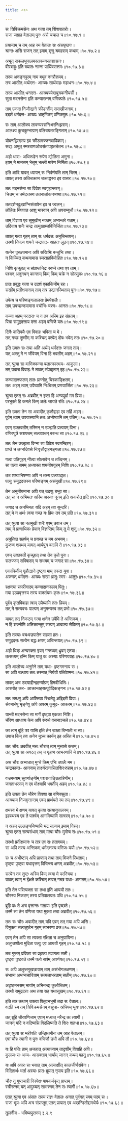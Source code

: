 ```yaml
---
title: ०१०

---
```

  
  
सः त्रिविक्रमसेनः अथ गत्वा तम् शिंशपातरोः।  
राजा जग्राह वेतालम् पुनः अंसे चचाल च॥१०.१७.१॥  
  
प्रयान्तम् च तम् आह स्म वेतालः सः अंसपृष्ठगः।  
श्रान्तः असि राजन् तत् इमाम् शृणु श्रमहराम् कथाम्॥१०.१७.२॥  
  
अभूत् सकलभूपालमस्तकन्यस्तशासनः।  
वीरबाहुः इति ख्यातः नाम्ना पार्थिवसत्तमः॥१०.१७.३॥  
  
तस्य अनङ्गपुरम् नाम बभूव नगरौत्तमम्।  
तत्र आसीत् अर्थदत्त- आख्यः सार्थवाहः महाधनः॥१०.१७.४॥  
  
तस्य आसीत् धनदत्त- आख्यज्येष्ठपुत्रकनीयसी।  
सुता मदनसेना इति कन्यारत्नम् वणिक्पतेः॥१०.१७.५॥  
  
ताम् एकदा निजौद्याने क्रीडन्तीम् ससखीजनाम्।  
ददर्श धर्मदत्त- आख्यः भ्रातृमित्रम् वणिक्सुतः॥१०.१७.६॥  
  
सः ताम् आलोक्य लावण्यरसनिःभरनिःझराम्।  
आलक्ष्य कुचकुम्भाग्राम् वलित्रयतरङ्गिताम्॥१०.१७.७॥  
  
यौवनद्विरदस्य इव क्रीडामज्जनवापिकाम्।  
सद्यः अभूत् स्मरबाणओघसंतापहृतचेतनः॥१०.१७.८॥  
  
अहो धारा- अधिरूढेन रूपेण द्योतिता अमुना।  
इयम् मे मानसम् भेत्तुम् भल्ली मारेण निर्मिता॥१०.१७.९॥  
  
इति आदि यावत् ध्यायन् सः निर्वर्णयति ताम् चिरम्।  
तावत् तस्य अतिचक्राम चक्राह्वस्य इव वासरः॥१०.१७.१०॥  
  
ततः मदनसेना सा विवेश स्वगृहान्तरम्।  
चित्तम् च धर्मदत्तस्य ततनालोकनव्यथा॥१०.१७.११॥  
  
ततदर्शनदुःखाग्निसंतापेन इव च ज्वलन्।  
लोहितः निपपात आशु भास्वान् अपि अपराम्बुधौ॥१०.१७.१२॥  
  
ताम् विज्ञाय एव सुमुखीम् नक्तम् अभ्यन्तरे गताम्।  
उदियाय शनैः चन्द्रः तत्मुखाब्जविनिर्जितः॥१०.१७.१३॥  
  
तावत् गत्वा गृहम् ताम् सः धर्मदत्तः अनुचिन्तयन्।  
तस्थौ निपत्य शयने चन्द्रपाद- आहतः लुठन्॥१०.१७.१४॥  
  
यत्नेन पृच्छ्यमानः अपि सखिभिः बन्धुभिः तथा।  
न किम्चित् कथयामास स्मरग्रहविमोहितः॥१०.१७.१५॥  
  
निशि कृच्छ्रात् च संप्राप्तनिद्रः स्वप्ने तथा एव ताम्।  
पश्यन् अनुनयन् कान्ताम् किम् किम् चक्रे न सोत्सुकः॥१०.१७.१६॥  
  
प्रातः प्रबुद्धः गत्वा च ददर्श एकाकिनीम् रहः।  
सखीम् प्रतीक्षमानाम् ताम् तत्र उद्यानस्थिताम् पुनः॥१०.१७.१७॥  
  
उपेत्य च परिष्वङ्गलालसः प्रेमपेशलैः।  
ताम् उपच्छन्दयामास वचोभिः चरण- आनतः॥१०.१७.१८॥  
  
कन्या अहम् परदाराः च न तव अस्मि इह संप्रतम्।  
पित्रा समुद्रदत्ताय दत्ता अहम् वणिजे यतः॥१०.१७.१९॥  
  
दिनैः कतिपयैः एव विवाहः भविता च मे।  
तत् गच्छ तूष्णीम् मा कश्चित् पश्येत् दोषः भवेत् ततः॥१०.१७.२०॥  
  
इति उक्तः सः तया अति अर्थम् धर्मदत्तः जगाद ताम्।  
यत् अस्तु मे न जीवेयम् विना हि भवतीम् अहम्॥१०.१७.२१॥  
  
तत् श्रुत्वा सा वाणिक्कन्या बलात्कारभय- आकुला।  
तम् उवाच विवाहः मे तावत् संपद्यताम् इह॥१०.१७.२२॥  
  
कन्यादानफलम् तातः प्राप्नोतु चिरकाङ्क्षितम्।  
ततः अहम् त्वाम् उपैष्यामि निःचितम् प्रणयार्जिता॥१०.१७.२३॥  
  
श्रुत्वा एतत् सः अब्रवीत् न इष्टा हि अन्यपूर्वा मम प्रिया।  
परभुक्ते हि कमले किम् अलेः जायते रतिः॥१०.१७.२४॥  
  
इति उक्ता तेन सा अवादीत् कृतौद्वाहा एव तर्हि अहम्।  
पूर्वम् त्वाम् उपयास्यामि ततः अभ्येष्यामि तम् पतिम्॥१०.१७.२५॥  
  
एवम् उक्तवतीम् तस्मिन् न उज्झति प्रत्ययम् विना।  
वणिक्पुत्रे सशपथम् सत्यवाचम् बबन्ध सा॥१०.१७.२६॥  
  
ततः तेन उज्झता विग्ना सा विवेश स्वमन्दिरम्।  
प्राप्ते च लग्नदिवसे निःवृत्तौद्वाहमङ्गला॥१०.१७.२७॥  
  
गत्वा पतिगृहम् नीत्वा सोत्सवेन च तत्दिनम्।  
सा पत्या समम् अध्यास्त शयनीयगृहम् निशि॥१०.१७.२८॥  
  
तत्र शय्यानिषण्णा अपि न तस्य प्रत्यपद्यत।  
पत्युः समुद्रदत्तस्य परिष्वङ्गम् असंमुखी॥१०.१७.२९॥  
  
तेन अनुनीयमाना अपि यत् उदश्रुः बभूव सा।  
तत् सः न अभिमतः अस्मि अस्याः नूनम् इति अकरोत् हृदि॥१०.१७.३०॥  
  
जगाद च अनभिमतः यदि अहम् तव सुन्दरि।  
तत् मे न अर्थः त्वया गच्छ यः प्रियः तव तम् प्रति॥१०.१७.३१॥  
  
तत् श्रुत्वा सा नतमुखी शनैः एवम् उवाच तम्।  
त्वम् मे प्राणाधिकः प्रेयान् विज्ञप्तिम् किम् तु मे शृणु॥१०.१७.३२॥  
  
अनुतिष्ठ सहर्षम् च प्रयच्छ च मम अभयम्।  
कुरुष्व शपथम् यावत् आर्यपुत्र वदामि ते॥१०.१७.३३॥  
  
एवम् उक्तवती कृच्छ्रात् तथा तेन कृते पुनः।  
सलज्जम् सविषादम् च सभयम् च जगाद सा॥१०.१७.३४॥  
  
एकाकिनीम् गृहौद्याने दृष्ट्वा माम् एकदा युवा।  
अरुणत् धर्मदत्त- आख्यः सखा भ्रातुः स्मर- आतुरः॥१०.१७.३५॥  
  
रक्षन्त्या सपरीवादम् कन्यादानफलम् पितुः।  
मया हठप्रवृत्तस्य तस्य वाक्संयमः कृतः॥१०.१७.३६॥  
  
पूर्वम् कृतविवाहा त्वाम् उपैष्यामि ततः प्रियम्।  
तत् मे सत्यवचः पाल्यम् अनुमन्यस्व तत् प्रभो॥१०.१७.३७॥  
  
यावत् तत् निकटम् गत्वा क्षणेन उपैमि ते अन्तिकम्।  
न हि शक्नोमि अतिक्रान्तुम् सत्यम् आबाल्य सेवितम्॥१०.१७.३८॥  
  
इति तस्याः वचःवज्रपातेन सहसा हतः।  
समुद्रदत्तः सत्येन बद्धः क्षणम् अचिन्तयत्॥१०.१७.३९॥  
  
अहो धिक् अन्यरक्ता इयम् गन्तव्यम् ध्रुवम् एतया।  
तत्सत्यम् हन्मि किम् यातु कः अस्याः परिणयग्रहः॥१०.१७.४०॥  
  
इति आलोच्य अनुमेने ताम् यथा- इष्टगमनाय सः।  
सा अपि उत्थाय ततः तस्मात् निर्ययौ पतिवेश्मनः॥१०.१७.४१॥  
  
तावत् अत्र उदयाद्रीन्द्रहर्म्याग्रम् हिमदीधितिः।  
आरुरोह कर- आक्रान्तहसत्पूर्वदिकङ्गनः॥१०.१७.४२॥  
  
ततः तमःसु अपि आश्लिष्य स्थितेषु अद्रिदरी प्रियाः।  
सेवमानेषु भृङ्गेषु अपि अपरम् कुमुद- आकरम्॥१०.१७.४३॥  
  
यान्ती मदनसेना सा मार्गे दृष्ट्वा एकका निशि।  
चौरेण आधाव्य केन अपि रुरुधे वसनाञ्चले॥१०.१७.४४॥  
  
का त्वम् ब्रूहि क्व यासि इति तेन उक्ता बिभ्यती च सा।  
उवाच किम् तव अनेन मुञ्च कार्यम् इह अस्ति मे॥१०.१७.४५॥  
  
ततः चौरः अब्रवीत् मत्तः चौरात् त्वम् मुच्यसे कथम्।  
तत् श्रुत्वा सा अवदत् तम् च गृहाण आभरणानि मे॥१०.१७.४६॥  
  
अथ चौरः अभ्यधात् मुग्धे किम् एभिः उपलैः मम।  
चन्द्रकान्त- आननाम् तार्क्ष्यरत्नासितशिरःरुहाम्॥१०.१७.४७॥  
  
वज्रमध्याम् सुवर्णाङ्गीम् पद्मरागाङ्घ्रिहारिणीम्।  
जगताभरणम् न एव मोक्ष्यामि भवतीम् अहम्॥१०.१७.४८॥  
  
इति उक्ता तेन चौरेण विवशा सा वणिक्सुता।  
आख्याय निजवृत्तान्तम् एवम् प्रार्थयते स्म तम्॥१०.१७.४९॥  
  
क्षमस्व मे क्षणम् यावत् कृत्वा सत्यानुपालनम्।  
इहस्थस्य एव ते पार्श्वम् आगमिष्यामि सत्वरम्॥१०.१७.५०॥  
  
न अहम् उल्लङ्घयिष्यामि भद्र सत्याम् इमाम् गिरम्।  
श्रुत्वा एतत् सत्यसंधाम् ताम् मत्वा चौरः मुमोच सः॥१०.१७.५१॥  
  
तस्थौ प्रतीक्षमानः च तत्र एव सः ततागमम्।  
सा अपि तस्य अन्तिकम् धर्मदत्तस्य वणिजः ययौ॥१०.१७.५२॥  
  
सः च अभीष्टाम् अपि प्राप्ताम् तथा ताम् विजने स्थिताम्।  
दृष्ट्वा पृष्ट्वा यथावृत्तम् विचिन्त्य क्षणम् अब्रवीत्॥१०.१७.५३॥  
  
सत्येन तव तुष्टः अस्मि किम् त्वया मे परस्त्रिया।  
यावत् त्वाम् न ईक्षते कश्चित् तावत् गच्छ यथा- आगतम्॥१०.१७.५४॥  
  
इति तेन परित्यक्ता सा तथा इति आययौ ततः।  
चौरस्य निकटम् तस्य प्रतिपालयतः पथि॥१०.१७.५५॥  
  
ब्रूहि कः ते अत्र वृत्तान्तः गतायाः इति पृच्छते।  
तस्मै सा तेन वणिजा यथा मुक्ता तथा अब्रवीत्॥१०.१७.५६॥  
  
ततः सः चौरः अवादीत् ताम् यदि एवम् तत् मया अपि असि।  
विमुक्ता सत्यतुष्टेन गृहम् साभरणा व्रज॥१०.१७.५७॥  
  
एवम् तेन अपि सा त्यक्ता रक्षिता च अनुयायिना।  
अलुप्तशीला मुदिता पत्युः एव आययौ गृहम्॥१०.१७.५८॥  
  
तत्र गुप्तम् प्रविष्टा सा प्रहृष्टा उपागता सती।  
दृष्ट्वा पृष्टवते तस्मै पत्ये सर्वम् अवर्णयत्॥१०.१७.५९॥  
  
सः अपि अलुप्तमुखछायाम् ताम् असंभोगलक्षणाम्।  
संभाव्य अभग्नचारित्राम् सत्यलाभरताम् सतीम्॥१०.१७.६०॥  
  
अदृष्टमनसम् भार्याम् अभिनन्द्य कुलौचितम्।  
तस्थौ समुद्रदत्तः अथ तया सह यथासुखम्॥१०.१७.६१॥  
  
इति तत्र कथाम् उक्त्वा पितृवनभूमौ तदा सः वेतालः।  
वदति स्म तम् त्रिविक्रमसेनम् वसुधा- अधिपम् भूयः॥१०.१७.६२॥  
  
तत् ब्रूहि चौरवणिजाम् एषाम् मध्यात् नरैन्द्र कः त्यागी।  
जानन् यदि न वदिष्यसि विदलिष्यति ते शिरः शतधा॥१०.१७.६३॥  
  
तत् श्रुत्वा सः महीपतिः उज्झितमौनः तम् आह वेतालम्।  
एषां चौरः त्यागी न पुनः वणिजौ उभौ अपि तौ॥१०.१७.६४॥  
  
यः हि पतिः ताम् अजहात् अत्याज्याम् तादृशीम् विवाहि अपि।  
कुलजः सः अन्य- आसक्ताम् भार्याम् जानन् कथम् वहतु॥१०.१७.६५॥  
  
यः अपि अपरः सः भयात् ताम् अत्याक्षीत् कालजीर्णसंवेगः।  
विदितार्थः भर्ता अस्याः प्रातः ब्रूयात् नृपाय इति॥१०.१७.६६॥  
  
चौरः तु गुप्तचारी निरपेक्षः पापकर्मकृत् प्राप्तम्।  
स्त्रीरत्नम् यत् अमुञ्चत् साभरणम् तेन सः त्यागी॥१०.१७.६७॥  
  
एतत् श्रुत्वा एव अंसतः तस्य राज्ञः वेतालः अगात् पूर्ववत् स्वम् पदम् सः।  
राजा भूयः अपि अत्र संप्राप्तुम् एतत् प्रायात् एव अखन्डितौद्दामधैर्यः॥१०.१७.६८॥  
  
तुलनीय - भविष्यपुराणम् ३.२.९